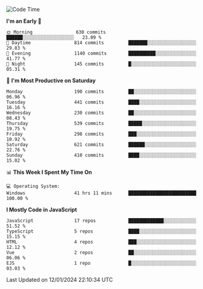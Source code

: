 <!--START_SECTION:waka-->
![Code Time](http://img.shields.io/badge/Code%20Time-3%2C088%20hrs%2038%20mins-blue)

**I'm an Early 🐤** 

```text
🌞 Morning                630 commits         ██████░░░░░░░░░░░░░░░░░░░   23.09 % 
🌆 Daytime                814 commits         ███████░░░░░░░░░░░░░░░░░░   29.83 % 
🌃 Evening                1140 commits        ██████████░░░░░░░░░░░░░░░   41.77 % 
🌙 Night                  145 commits         █░░░░░░░░░░░░░░░░░░░░░░░░   05.31 % 
```
📅 **I'm Most Productive on Saturday** 

```text
Monday                   190 commits         ██░░░░░░░░░░░░░░░░░░░░░░░   06.96 % 
Tuesday                  441 commits         ████░░░░░░░░░░░░░░░░░░░░░   16.16 % 
Wednesday                230 commits         ██░░░░░░░░░░░░░░░░░░░░░░░   08.43 % 
Thursday                 539 commits         █████░░░░░░░░░░░░░░░░░░░░   19.75 % 
Friday                   298 commits         ███░░░░░░░░░░░░░░░░░░░░░░   10.92 % 
Saturday                 621 commits         ██████░░░░░░░░░░░░░░░░░░░   22.76 % 
Sunday                   410 commits         ████░░░░░░░░░░░░░░░░░░░░░   15.02 % 
```


📊 **This Week I Spent My Time On** 

```text
💻 Operating System: 
Windows                  41 hrs 11 mins      █████████████████████████   100.00 % 
```

**I Mostly Code in JavaScript** 

```text
JavaScript               17 repos            █████████████░░░░░░░░░░░░   51.52 % 
TypeScript               5 repos             ████░░░░░░░░░░░░░░░░░░░░░   15.15 % 
HTML                     4 repos             ███░░░░░░░░░░░░░░░░░░░░░░   12.12 % 
Vue                      2 repos             ██░░░░░░░░░░░░░░░░░░░░░░░   06.06 % 
EJS                      1 repo              █░░░░░░░░░░░░░░░░░░░░░░░░   03.03 % 
```




 Last Updated on 12/01/2024 22:10:34 UTC
<!--END_SECTION:waka-->

<!--
**likaiqiang/likaiqiang** is a ✨ _special_ ✨ repository because its `README.md` (this file) appears on your GitHub profile.

Here are some ideas to get you started:

- 🔭 I’m currently working on ...
- 🌱 I’m currently learning ...
- 👯 I’m looking to collaborate on ...
- 🤔 I’m looking for help with ...
- 💬 Ask me about ...
- 📫 How to reach me: ...
- 😄 Pronouns: ...
- ⚡ Fun fact: ...
-->
